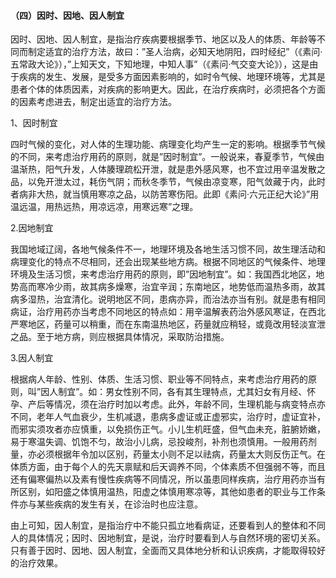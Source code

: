 #### （四）因时、因地、因人制宜

因时、因地、因人制宜，是指治疗疾病要根据季节、地区以及人的体质、年龄等不同而制定适宜的治疗方法，故曰：”圣人治病，必知天地阴阳，四时经纪”（《素问·五常政大论》），”上知天文，下知地理，中知人事”（《素问·气交变大论》），这是由于疾病的发生、发展，是受多方面因素影响的，如时令气候、地理环境等，尤其是患者个体的体质因素，对疾病的影响更大。因此，在治疗疾病时，必须把各个方面的因素考虑进去，制定出适宜的治疗方法。

1、因时制宜

四时气候的变化，对人体的生理功能、病理变化均产生一定的影响。根据季节气候的不同，来考虑治疗用药的原则，就是”因时制宜”。一般说来，春夏季节，气候由温渐热，阳气升发，人体腠理疏松开泄，就是患外感风寒，也不宜过用辛温发散之品，以免开泄太过，耗伤气阴；而秋冬季节，气候由凉变寒，阳气敛藏于内，此时者病非大热，就当慎用寒凉之品，以防苦寒伤阳。此即《素问·六元正纪大论》”用温远温，用热远热，用凉远凉，用寒远寒”之理。

2.因地制宜

我国地域辽阔，各地气候条件不一，地理环境及各地生活习惯不同，故生理活动和病理变化的特点不尽相同，还会出现某些地方病。根据不同地区的气候条件、地理环境及生活习惯，来考虑治疗用药的原则，即”因地制宜”。如：我国西北地区，地势高而寒冷少雨，故其病多燥寒，治宜辛润；东南地区，地势低而温热多雨，故其病多湿热，治宜清化。说明地区不同，患病亦异，而治法亦当有别。就是患有相同病证，治疗用药亦当考虑不同地区的特点如：用辛温解表药治外感风寒证，在西北严寒地区，药量可以稍重，而在东南温热地区，药量就应稍轻，或竟改用轻淡宣泄之品。至于地方病，则应根据具体情况，采取防治措施。

3.因人制宜

根据病人年龄、性别、体质、生活习惯、职业等不同特点，来考虑治疗用药的原则，叫”因人制宜”。如：男女性别不同，各有其生理特点，尤其妇女有月经、怀孕、产后等情况，须在治疗时加以考虑。此外，年龄不同，生理机能与病变特点亦不同，老年人气血衰少，生机减退，患病多虚证或正虚邪实，治疗时，虚证宜补，而邪实须攻者亦应慎重，以免损伤正气。小儿生机旺盛，但气血未充，脏腑娇嫩，易于寒温失调、饥饱不匀，故治小儿病，忌投峻剂，补剂也须慎用。一般用药剂量，亦必须根据年令加以区别，药量太小则不足以祛病，药量太大则反伤正气。在体质方面，由于每个人的先天禀赋和后天调养不同，个体素质不但强弱不等，而且还有偏寒偏热以及素有慢性疾病等不同情况，所以虽患同样疾病，治疗用药亦当有所区别，如阳盛之体慎用温热，阳虚之体慎用寒凉等，其他如患者的职业与工作条件亦与某些疾病的发生有关，在诊治时也应注意。

由上可知，因人制宜，是指治疗中不能只孤立地看病证，还要看到人的整体和不同人的具体情况；因时、因地制宜，是说，治疗时要看到人与自然环境的密切关系。只有善于因时、因地、因人制宜，全面而又具体地分析和认识疾病，才能取得较好的治疗效果。

